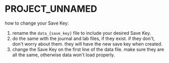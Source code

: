 # PROJECT_UNNAMED

how to change your Save Key:
1. rename the `data_{save_key}` file to include your desired Save Key.
2. do the same with the journal and lab files, if they exist. if they don't, don't worry about them. they will have the new save key when created.
3. change the Save Key on the first line of the data file.
make sure they are all the same, otherwise data won't load properly.
